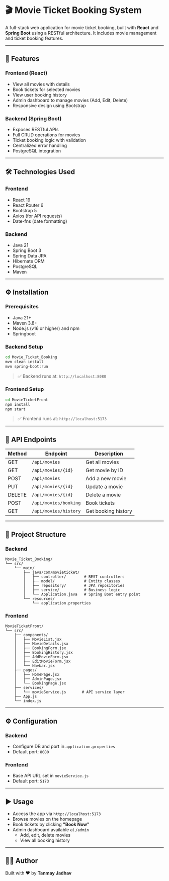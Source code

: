 # 🎬 Movie Ticket Booking System

A full-stack web application for movie ticket booking, built with **React** and **Spring Boot** using a RESTful architecture. It includes movie management and ticket booking features.

---

## 🧩 Features

### Frontend (React)
- View all movies with details
- Book tickets for selected movies
- View user booking history
- Admin dashboard to manage movies (Add, Edit, Delete)
- Responsive design using Bootstrap

### Backend (Spring Boot)
- Exposes RESTful APIs
- Full CRUD operations for movies
- Ticket booking logic with validation
- Centralized error handling
- PostgreSQL integration

---

## 🛠 Technologies Used

### Frontend
- React 19
- React Router 6
- Bootstrap 5
- Axios (for API requests)
- Date-fns (date formatting)

### Backend
- Java 21
- Spring Boot 3
- Spring Data JPA
- Hibernate ORM
- PostgreSQL
- Maven

---

## ⚙ Installation

### Prerequisites
- Java 21+
- Maven 3.8+
- Node.js (v16 or higher) and npm
- Springboot

### Backend Setup

```bash
cd Movie_Ticket_Booking
mvn clean install
mvn spring-boot:run
```

> ✅ Backend runs at: `http://localhost:8080`

### Frontend Setup

```bash
cd MovieTicketFront
npm install
npm start
```

> ✅ Frontend runs at: `http://localhost:5173`

---

## 📡 API Endpoints

| Method | Endpoint                | Description             |
|--------|-------------------------|-------------------------|
| GET    | `/api/movies`           | Get all movies          |
| GET    | `/api/movies/{id}`      | Get movie by ID         |
| POST   | `/api/movies`           | Add a new movie         |
| PUT    | `/api/movies/{id}`      | Update a movie          |
| DELETE | `/api/movies/{id}`      | Delete a movie          |
| POST   | `/api/movies/booking`   | Book tickets            |
| GET    | `/api/movies/history`   | Get booking history     |

---

## 📁 Project Structure

### Backend

```
Movie_Ticket_Booking/
└── src/
    └── main/
        ├── java/com/movieticket/
        │   ├── controller/        # REST controllers
        │   ├── model/             # Entity classes
        │   ├── repository/        # JPA repositories
        │   ├── service/           # Business logic
        │   └── Application.java   # Spring Boot entry point
        └── resources/
            └── application.properties
```

### Frontend

```
MovieTicketFront/
└── src/
    ├── components/
    │   ├── MovieList.jsx
    │   ├── MovieDetails.jsx
    │   ├── BookingForm.jsx
    │   ├── BookingHistory.jsx
    │   ├── AddMovieForm.jsx
    │   ├── EditMovieForm.jsx
    │   └── Navbar.jsx
    ├── pages/
    │   ├── HomePage.jsx
    │   ├── AdminPage.jsx
    │   └── BookingPage.jsx
    ├── services/
    │   └── movieService.js       # API service layer
    ├── App.js
    └── index.js
```

---

## ⚙ Configuration

### Backend
- Configure DB and port in `application.properties`
- Default port: `8080`

### Frontend
- Base API URL set in `movieService.js`
- Default port: `5173`

---

## ▶️ Usage

- Access the app via `http://localhost:5173`
- Browse movies on the homepage
- Book tickets by clicking **"Book Now"**
- Admin dashboard available at `/admin`
  - Add, edit, delete movies
  - View all booking history

---

## 🧑‍💻 Author

Built with ❤️ by **Tanmay Jadhav**
